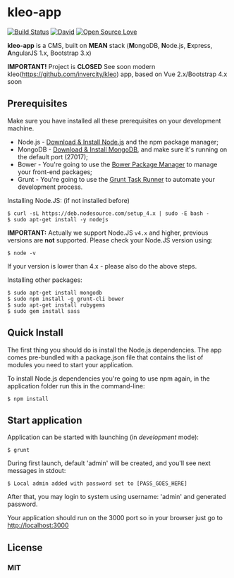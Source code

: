 # kleo-app
[![Build Status](https://travis-ci.org/invercity/kleo-app.svg?branch=master)](https://travis-ci.org/invercity/kleo-app)
[![David](https://david-dm.org/invercity/kleo.svg)](https://david-dm.org/invercity/kleo-app)
[![Open Source Love](https://badges.frapsoft.com/os/mit/mit.svg?v=102)](https://github.com/ellerbrock/open-source-badge/)

**kleo-app** is a CMS, built on **MEAN** stack (**M**ongoDB, **N**ode.js, **E**xpress, **A**ngularJS 1.x, Bootstrap 3.x)

**IMPORTANT!** Project is **CLOSED** See soon modern kleo(https://github.com/invercity/kleo) app, based on Vue 2.x/Bootstrap 4.x soon
## Prerequisites
Make sure you have installed all these prerequisites on your development machine.

* Node.js - [Download & Install Node.js](http://www.nodejs.org/download/) and the npm package manager;
* MongoDB - [Download & Install MongoDB](http://www.mongodb.org/downloads), and make sure it's running on the default port (27017);
* Bower - You're going to use the [Bower Package Manager](http://bower.io/) to manage your front-end packages;
* Grunt - You're going to use the [Grunt Task Runner](http://gruntjs.com/) to automate your development process.

Installing Node.JS: (if not installed before)
```
$ curl -sL https://deb.nodesource.com/setup_4.x | sudo -E bash -
$ sudo apt-get install -y nodejs
```
**IMPORTANT:** Actually we support Node.JS ```v4.x``` and higher, previous versions are **not** supported. Please check your Node.JS version using: 
```
$ node -v
```
If your version is lower than 4.x - please also do the above steps.

Installing other packages: 
```
$ sudo apt-get install mongodb
$ sudo npm install -g grunt-cli bower
$ sudo apt-get install rubygems
$ sudo gem install sass
```

## Quick Install

The first thing you should do is install the Node.js dependencies. The app comes pre-bundled with a package.json file that contains the list of modules you need to start your application.

To install Node.js dependencies you're going to use npm again, in the application folder run this in the command-line:

```
$ npm install
```

## Start application
Application can be started with launching (in *development* mode):

```
$ grunt
```
During first launch, default 'admin' will be created, and you'll see next messages in stdout:

```
$ Local admin added with password set to [PASS_GOES_HERE]
```
After that, you may login to system using username: 'admin' and generated password.

Your application should run on the 3000 port so in your browser just go to [http://localhost:3000](http://localhost:3000) <br/>

## License
### MIT
